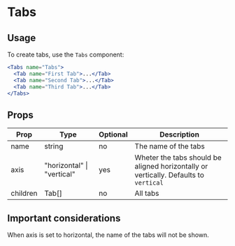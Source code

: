 # Tabs

## Usage

To create tabs, use the `Tabs` component:

```jsx
<Tabs name="Tabs">
  <Tab name="First Tab">...</Tab>
  <Tab name="Second Tab">...</Tab>
  <Tab name="Third Tab">...</Tab>
</Tabs>
```

## Props

| Prop     | Type                       | Optional | Description                                                                          |
| -------- | -------------------------- | -------- | ------------------------------------------------------------------------------------ |
| name     | string                     | no       | The name of the tabs                                                                 |
| axis     | "horizontal" \| "vertical" | yes      | Wheter the tabs should be aligned horizontally or vertically. Defaults to `vertical` |
| children | Tab[]                      | no       | All tabs                                                                             |

## Important considerations

When axis is set to horizontal, the name of the tabs will not be shown.

